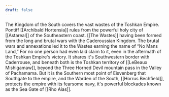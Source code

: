 ```yaml
---
draft: false
---
```

The Kingdom of the South covers the vast wastes of the Toshkan Empire. Pontiff [[Archibald Hortensia]] rules from the powerful holy city of [[Astareal]] of the Southeastern coast. [[The Wastes]] having been formed from the long and brutal wars with the Caderoussian Kingdom. The brutal wars and annexations led it to the Wastes earning the name of “No Mans Land,” For no one person had even laid claim to it, even in the aftermath of the Toshkan Empire's victory. It shares it's Southwestern border with Caderrouse, and beneath both is the Toshkan territory of [[LeBeaux Mishigamaw]], beyond the Three Horned Devil mountain pass in the Valley of Pachamama. But it is the Southern most point of Eisvenberg that Southgate to the empire, and the Warden of the South, [[Horrus Bechfield]], protects the empire with its fearsome navy, it's powerful blockades known as the Sea Gate of [[Rho Aias]].